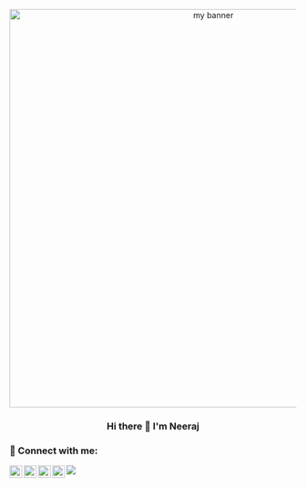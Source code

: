 <p align="center">
<img src="https://user-images.githubusercontent.com/31629553/170257709-209c928e-540c-4ff2-8a4a-57fba1f17226.jpg" alt="my banner" width="700px"></p>
<h3 align="center">
 Hi there 👋 I'm Neeraj 
  </h3>
  
### 🤝 Connect with me:

<a href="https://www.instagram.com/neerajk0240/">
  <img align="left" alt="Neeraj's Instagram" width="22px" src="https://raw.githubusercontent.com/hussainweb/hussainweb/main/icons/instagram.png" />
</a>
<a href="https://discord.gg/">
  <img align="left" alt="Neeraj's Discord" width="22px" src="https://raw.githubusercontent.com/peterthehan/peterthehan/master/assets/discord.svg" />
</a>
<a href="https://twitter.com/">
  <img align="left" alt="Neeraj K | Twitter" width="22px" src="https://raw.githubusercontent.com/peterthehan/peterthehan/master/assets/twitter.svg" />
</a>
<a href="https://www.linkedin.com/in/neerajkaroshi/">
  <img align="left" alt="Neeraj's LinkedIN" width="22px" src="https://raw.githubusercontent.com/peterthehan/peterthehan/master/assets/linkedin.svg" />
</a>

![](https://visitor-badge.glitch.me/badge?page_id=neerajk.neerajk) 
<!--

**neerajk/neerajk** is a ✨ _special_ ✨ repository because its `README.md` (this file) appears on your GitHub profile.

Here are some ideas to get you started:

- 🔭 I’m currently working on ...
- 🌱 I’m currently learning ...
- 👯 I’m looking to collaborate on ...
- 🤔 I’m looking for help with ...
- 💬 Ask me about ...
- 📫 How to reach me: ...
- 😄 Pronouns: ...
- ⚡ Fun fact: ...
-->
